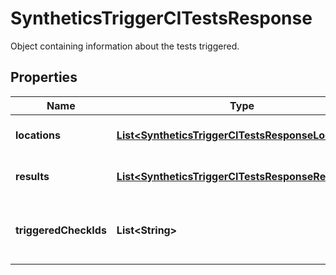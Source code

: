

# SyntheticsTriggerCITestsResponse

Object containing information about the tests triggered.
## Properties

Name | Type | Description | Notes
------------ | ------------- | ------------- | -------------
**locations** | [**List&lt;SyntheticsTriggerCITestsResponseLocations&gt;**](SyntheticsTriggerCITestsResponseLocations.md) | List of Synthetics locations. |  [optional]
**results** | [**List&lt;SyntheticsTriggerCITestsResponseResults&gt;**](SyntheticsTriggerCITestsResponseResults.md) | Information about the tests runs. |  [optional]
**triggeredCheckIds** | **List&lt;String&gt;** | The public IDs of the Synthetics test triggered. |  [optional]



